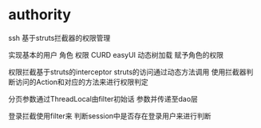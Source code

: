 # authority
ssh 基于struts拦截器的权限管理 

实现基本的用户 角色 权限 CURD 
easyUI 动态树加载  赋予角色的权限 

权限拦截基于struts的interceptor  struts的访问通过动态方法调用 使用拦截器判断访问的Action和对应的方法来进行权限判定

分页参数通过ThreadLocal由filter初始话 参数并传递至dao层

登录拦截使用filter来 判断session中是否存在登录用户来进行判断  
